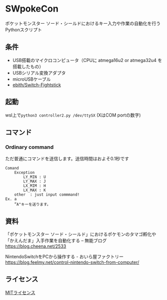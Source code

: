 # SWpokeCon
ポケットモンスター ソード・シールドにおけるキー入力や作業の自動化を行うPythonスクリプト

## 条件
- USB搭載のマイクロコンピュータ（CPUに atmega16u2 or atmega32u4 を搭載したもの）
- USBシリアル変換アダプタ
- microUSBケーブル
- [ebith/Switch-Fightstick](https://github.com/ebith/Switch-Fightstick)

## 起動
wsl上で`python3 controller2.py /dev/ttySX` (XはCOM portの数字)

## コマンド
### Ordinary command
ただ普通にコマンドを送信します。送信時間はおよそ0.1秒です  

    Comand
        Exception
            LY_MIN : U
            LY_MAX : J
            LX_MIM : H
            LX_MAX : K
        other  : just input commmand!
    Ex. a
        ”A"キーを送ります。


## 資料
「ポケットモンスター ソード・シールド」におけるポケモンのタマゴ孵化や「かえんだま」入手作業を自動化する – 無能ブログ  
https://blog.cheena.net/2533

NintendoSwitchをPCから操作する - おいら屋ファクトリー  
https://blog.feelmy.net/control-nintendo-switch-from-computer/

## ライセンス
[MITライセンス](https://github.com/cheenanet/pokemon-swsh-scripts/blob/master/LICENSE)
